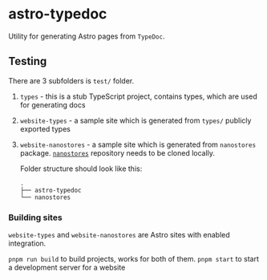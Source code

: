 # astro-typedoc

Utility for generating Astro pages from `TypeDoc`.

## Testing

There are 3 subfolders is `test/` folder.

1. `types` - this is a stub TypeScript project, contains types, which are used for generating docs
2. `website-types` - a sample site which is generated from `types/` publicly exported types
3. `website-nanostores` - a sample site which is generated from `nanostores` package.
   [`nanostores`](https://github.com/nanostores/nanostores) repository needs to be cloned locally.

   Folder structure should look like this:

   ```
   .
   ├── astro-typedoc
   └── nanostores
   ```

### Building sites

`website-types` and `website-nanostores` are Astro sites with enabled integration.

`pnpm run build` to build projects, works for both of them.
`pnpm start` to start a development server for a website
